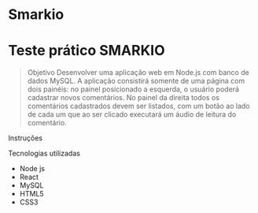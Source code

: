 # Smarkio
<h1>Teste prático SMARKIO</h1>

> Objetivo 
Desenvolver uma aplicação web em Node.js com banco de dados MySQL. A aplicação
consistirá somente de uma página com dois painéis: no painel posicionado a esquerda, o
usuário poderá cadastrar novos comentários. No painel da direita todos os comentários
cadastrados devem ser listados, com um botão ao lado de cada um que ao ser clicado
executará um áudio de leitura do comentário.

Instruções 

Tecnologias utilizadas
+ Node js
+ React
+ MySQL
+ HTML5
+ CSS3
